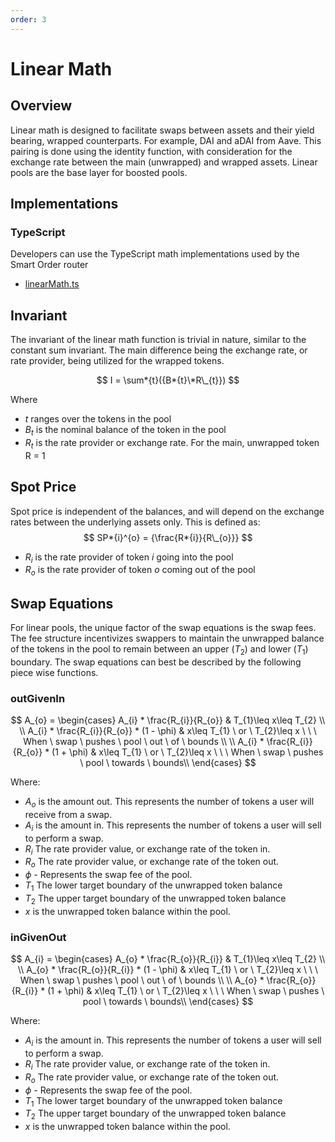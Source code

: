 ```yaml
---
order: 3
---
```


# Linear Math

## Overview

Linear math is designed to facilitate swaps between assets and their yield bearing, wrapped counterparts. For example, DAI and aDAI from Aave. This pairing is done using the identity function, with consideration for the exchange rate between the main (unwrapped) and wrapped assets. Linear pools are the base layer for boosted pools.

## Implementations

### TypeScript

Developers can use the TypeScript math implementations used by the Smart Order router

- [linearMath.ts](https://github.com/balancer-labs/balancer-sor/blob/john/v2-package-linear/src/pools/linearPool/linearMath.ts)

## Invariant

The invariant of the linear math function is trivial in nature, similar to the constant sum invariant. The main difference being the exchange rate, or rate provider, being utilized for the wrapped tokens.

$$ I = \sum*{t}({B*{t}\*R\_{t}}) $$

Where

- $t$ ranges over the tokens in the pool
- $B_t$ is the nominal balance of the token in the pool
- $R_t$​ is the rate provider or exchange rate. For the main, unwrapped token R = 1

## Spot Price

Spot price is independent of the balances, and will depend on the exchange rates between the underlying assets only. This is defined as:
$$ SP*{i}^{o} = {\frac{R*{i}}{R\_{o}}} $$

- $R_i$ is the rate provider of token $i$ going into the pool
- $R_o$ is the rate provider of token $o$ coming out of the pool

## Swap Equations

For linear pools, the unique factor of the swap equations is the swap fees. The fee structure incentivizes swappers to maintain the unwrapped balance of the tokens in the pool to remain between an upper ($T_{2}$) and lower ($T_{1}$) boundary. The swap equations can best be described by the following piece wise functions.

### outGivenIn

$$
A_{o} =
    \begin{cases}
      A_{i} * \frac{R_{i}}{R_{o}} & T_{1}\leq x\leq T_{2} \\ \\
      A_{i} * \frac{R_{i}}{R_{o}} * (1 - \phi) & x\leq T_{1} \ or \ T_{2}\leq x \ \ \ When \ swap \ pushes \ pool \ out \ of \ bounds \\ \\
      A_{i} * \frac{R_{i}}{R_{o}} * (1 + \phi) & x\leq T_{1} \ or \ T_{2}\leq x \ \ \ When \ swap \ pushes \ pool \ towards \ bounds\\
    \end{cases}
$$

Where:

- $A_{o}$ is the amount out. This represents the number of tokens a user will receive from a swap.
- $A_{i}$ is the amount in. This represents the number of tokens a user will sell to perform a swap.
- $R_{i}$ The rate provider value, or exchange rate of the token in.
- $R_{o}$ The rate provider value, or exchange rate of the token out.
- $\phi$ - Represents the swap fee of the pool.
- $T_{1}$ The lower target boundary of the unwrapped token balance
- $T_{2}$ The upper target boundary of the unwrapped token balance
- $x$ is the unwrapped token balance within the pool.

### inGivenOut

$$
A_{i} =
    \begin{cases}
      A_{o} * \frac{R_{o}}{R_{i}} & T_{1}\leq x\leq T_{2} \\ \\
      A_{o} * \frac{R_{o}}{R_{i}} * (1 - \phi) & x\leq T_{1} \ or \ T_{2}\leq x \ \ \ When \ swap \ pushes \ pool \ out \ of \ bounds \\ \\
      A_{o} * \frac{R_{o}}{R_{i}} * (1 + \phi) & x\leq T_{1} \ or \ T_{2}\leq x \ \ \ When \ swap \ pushes \ pool \ towards \ bounds\\
    \end{cases}
$$

Where:

- $A_{i}$ is the amount in. This represents the number of tokens a user will sell to perform a swap.
- $R_{i}$ The rate provider value, or exchange rate of the token in.
- $R_{o}$ The rate provider value, or exchange rate of the token out.
- $\phi$ - Represents the swap fee of the pool.
- $T_{1}$ The lower target boundary of the unwrapped token balance
- $T_{2}$ The upper target boundary of the unwrapped token balance
- $x$ is the unwrapped token balance within the pool.
